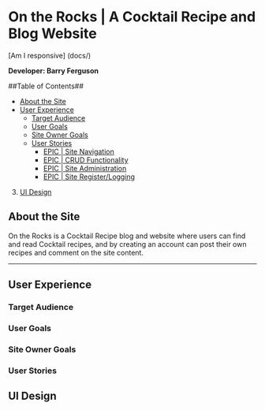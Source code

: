 # On the Rocks | A Cocktail Recipe and Blog Website

[Am I responsive] (docs/)

**Developer: Barry Ferguson**
 
 ##Table of Contents##
 - [About the Site](#about-the-site)
 - [User Experience](#user-experience)
    - [Target Audience](#target-audience)
    - [User Goals](#user-goals)
    - [Site Owner Goals](#site-owner-goals)
    - [User Stories](#user-stories)
        - [EPIC | Site Navigation](#epic-site-navigation)
        - [EPIC | CRUD Functionality](#epic-crud-fucntionality)
        - [EPIC | Site Administration](#epic-site-aministration)
        - [EPIC | Site Register/Logging](#site-register/logging)
  3. [UI Design](#ui-design)
 
## About the Site
 On the Rocks is a Cocktail Recipe blog and website where users can find and read Cocktail recipes, and by creating an account can post their own recipes and comment on the site content.
 <hr>
 
## User Experience
 
### Target Audience
 
### User Goals
  
### Site Owner Goals

### User Stories

## UI Design
 
